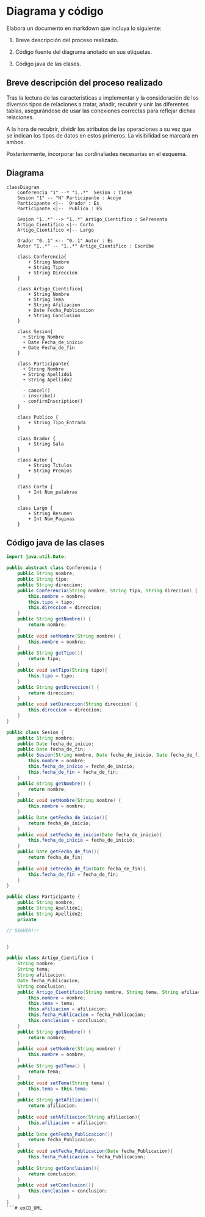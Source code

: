 # Diagrama y código
Elabora un documento en markdown que incluya lo siguiente:

1) Breve descripción del proceso realizado.

2) Código fuente del diagrama anotado en sus etiquetas.

3) Código java de las clases.

## Breve descripción del proceso realizado
Tras la lectura de las caracteristicas a implementar y la consideración de los diversos tipos de relaciones a tratar, añadir, recubrir y unir las diferentes tablas, asegurándose de usar las conexiones correctas para reflejar dichas relaciones.

A la hora de recubrir, dividir los atributos de las operaciones a su vez que se indican los tipos de datos en estos primeros. La visibilidad se marcará en ambos.

Posteriormente, incorporar las cordinaliades necesarias en el esquema.

## Diagrama
```mermaid
classDiagram
    Conferencia "1" --* "1..*"	Sesion : Tiene
    Sesion "1" -- "N" Participante : Acoje
    Participante <|--  Orador : Es
    Participante <|--  Publico : ES

    Sesion "1..*" --> "1..*" Artigo_Cientifico : SePresenta
    Artigo_Cientifico <|-- Corto
    Artigo_Cientifico <|-- Largo
    
    Orador "0..1" <-- "0..1" Autor : Es
    Autor "1..*" -- "1..*" Artigo_Cientifico : Escribe

    class Conferencia{
        + String Nombre
        + String Tipo
        + String Direccion 
    }

    class Artigo_Cientifico{
        + String Nombre
        + String Tema
        + String Afiliacion
        + Date Fecha_Publicacion
        + String Conclusion
    }

    class Sesion{
      + String Nombre
      + Date Fecha_de_inicio
      + Date Fecha_de_fin
    }

    class Participante{
      + String Nombre
      + String Apellido1
      + String Apellido2
          
      - cancel()
      - inscribe()
      - confirmInscription()
    }

    class Publico {
        + String Tipo_Entrada
    }

    class Orador {
        + String Sala
    }

    class Autor {
        + String Titulos
        + String Premios
    }

    class Corto {
        + Int Num_palabras
    }

    class Largo {
        + String Resumen
        + Int Num_Paginas
    }
```

## Código java de las clases
```java
import java.util.Date;

public abstract class Conferencia {
    public String nombre;
    public String tipo;
    public String direccion;
    public Conferencia(String nombre, String tipo, String direccion) {
        this.nombre = nombre;
        this.tipo = tipo;
        this.direccion = direccion;
    }
    public String getNombre() {
        return nombre;
    }
    public void setNombre(String nombre) {
        this.nombre = nombre;
    }
    public String getTipo(){
        return tipo;
    }
    public void setTipo(String tipo){
        this.tipo = tipo;
    }
    public String getDireccion() {
        return direccion;
    }
    public void setDireccion(String direccion) {
        this.direccion = direccion;
    }
}

public class Sesion {
    public String nombre;
    public Date fecha_de_inicio;
    public Date fecha_de_fin;
    public Sesion(String nombre, Date fecha_de_inicio, Date fecha_de_fin) {
        this.nombre = nombre;
        this.fecha_de_inicio = fecha_de_inicio;
        this.fecha_de_fin = fecha_de_fin;
    }
    public String getNombre() {
        return nombre;
    }
    public void setNombre(String nombre) {
        this.nombre = nombre;
    }
    public Date getFecha_de_inicio(){
        return fecha_de_inicio;
    }
    public void setFecha_de_inicio(Date fecha_de_inicio){
        this.fecha_de_inicio = fecha_de_inicio;
    }
    public Date getFecha_de_fin(){
        return fecha_de_fin;
    }
    public void setFecha_de_fin(Date fecha_de_fin){
        this.fecha_de_fin = fecha_de_fin;
    }
}

public class Participante {
    public String nombre;
    public String Apellido1;
    public String Apellido2;
    private

// SEGUIR!!!


}

public class Artigo_Cientifico {
    String nombre;
    String tema;
    String afiliacion;
    Date fecha_Publicacion;
    String conclusion;
    public Artigo_Cientifico(String nombre, String tema, String afiliacion, Date fecha_Publicacion, String conclusion) {
        this.nombre = nombre;
        this.tema = tema;
        this.afiliacion = afiliacion;
        this.fecha_Publicacion = fecha_Publicacion;
        this.conclusion = conclusion;
    }
    public String getNombre() {
        return nombre;
    }
    public void setNombre(String nombre) {
        this.nombre = nombre;
    }
    public String getTema() {
        return tema;
    }
    public void setTema(String tema) {
        this.tema = this.tema;
    }
    public String getAfiliacion(){
        return afiliacion;
    }
    public void setAfiliacion(String afiliacion){
        this.afiliacion = afiliacion;
    }
    public Date getFecha_Publicacion(){
        return fecha_Publicacion;
    }
    public void setFecha_Publicacion(Date fecha_Publicacion){
        this.fecha_Publicacion = fecha_Publicacion;
    }
    public String getConclusion(){
        return conclusion;
    }
    public void setConclusion(){
        this.conclusion = conclusion;
    }
}
```#   e x C D _ U M L  
 
